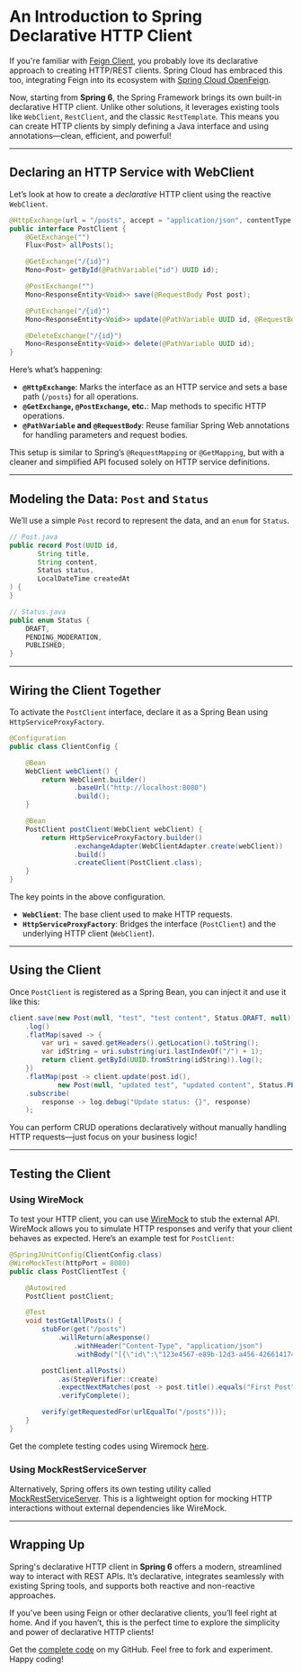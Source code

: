 # An Introduction to Spring Declarative HTTP Client

If you're familiar with [Feign Client](https://github.com/OpenFeign/feign), you probably love its declarative approach to creating HTTP/REST clients. Spring Cloud has embraced this too, integrating Feign into its ecosystem with [Spring Cloud OpenFeign](https://spring.io/projects/spring-cloud-openfeign).

Now, starting from **Spring 6**, the Spring Framework brings its own built-in declarative HTTP client. Unlike other solutions, it leverages existing tools like `WebClient`, `RestClient`, and the classic `RestTemplate`. This means you can create HTTP clients by simply defining a Java interface and using annotations—clean, efficient, and powerful!

---

## Declaring an HTTP Service with WebClient

Let’s look at how to create a *declarative* HTTP client using the reactive `WebClient`.

```java
@HttpExchange(url = "/posts", accept = "application/json", contentType = "application/json")
public interface PostClient {
    @GetExchange("")
    Flux<Post> allPosts();

    @GetExchange("/{id}")
    Mono<Post> getById(@PathVariable("id") UUID id);

    @PostExchange("")
    Mono<ResponseEntity<Void>> save(@RequestBody Post post);

    @PutExchange("/{id}")
    Mono<ResponseEntity<Void>> update(@PathVariable UUID id, @RequestBody Post post);

    @DeleteExchange("/{id}")
    Mono<ResponseEntity<Void>> delete(@PathVariable UUID id);
}
```

Here’s what’s happening:

- **`@HttpExchange`**: Marks the interface as an HTTP service and sets a base path (`/posts`) for all operations.
- **`@GetExchange`, `@PostExchange`, etc.**: Map methods to specific HTTP operations.
- **`@PathVariable` and `@RequestBody`**: Reuse familiar Spring Web annotations for handling parameters and request bodies.

This setup is similar to Spring’s `@RequestMapping` or `@GetMapping`, but with a cleaner and simplified API focused solely on HTTP service definitions.

---

## Modeling the Data: `Post` and `Status`

We’ll use a simple `Post` record to represent the data, and an `enum` for `Status`.

```java
// Post.java
public record Post(UUID id,
       String title,
       String content,
       Status status,
       LocalDateTime createdAt
) {
}

// Status.java
public enum Status {
    DRAFT,
    PENDING_MODERATION,
    PUBLISHED;
}
```

---

## Wiring the Client Together

To activate the `PostClient` interface, declare it as a Spring Bean using `HttpServiceProxyFactory`.

```java
@Configuration
public class ClientConfig {

    @Bean
    WebClient webClient() {
        return WebClient.builder()
                .baseUrl("http://localhost:8080")
                .build();
    }

    @Bean
    PostClient postClient(WebClient webClient) {
        return HttpServiceProxyFactory.builder()
                .exchangeAdapter(WebClientAdapter.create(webClient))
                .build()
                .createClient(PostClient.class);
    }
}
```

The key points in the above configuration.

- **`WebClient`**: The base client used to make HTTP requests.
- **`HttpServiceProxyFactory`**: Bridges the interface (`PostClient`) and the underlying HTTP client (`WebClient`).

---

## Using the Client

Once `PostClient` is registered as a Spring Bean, you can inject it and use it like this:

```java
client.save(new Post(null, "test", "test content", Status.DRAFT, null))
    .log()
    .flatMap(saved -> {
        var uri = saved.getHeaders().getLocation().toString();
        var idString = uri.substring(uri.lastIndexOf("/") + 1);
        return client.getById(UUID.fromString(idString)).log();
    })
    .flatMap(post -> client.update(post.id(), 
            new Post(null, "updated test", "updated content", Status.PENDING_MODERATION, null)))
    .subscribe(
        response -> log.debug("Update status: {}", response)
    );
```

You can perform CRUD operations declaratively without manually handling HTTP requests—just focus on your business logic!

---

## Testing the Client

### Using WireMock

To test your HTTP client, you can use [WireMock](https://wiremock.org/) to stub the external API. WireMock allows you to simulate HTTP responses and verify that your client behaves as expected. Here’s an example test for `PostClient`:

```java
@SpringJUnitConfig(ClientConfig.class)
@WireMockTest(httpPort = 8080)
public class PostClientTest {

    @Autowired
    PostClient postClient;

    @Test
    void testGetAllPosts() {
        stubFor(get("/posts")
            .willReturn(aResponse()
                .withHeader("Content-Type", "application/json")
                .withBody("[{\"id\":\"123e4567-e89b-12d3-a456-426614174000\",\"title\":\"First Post\",\"content\":\"Hello World\",\"status\":\"DRAFT\",\"createdAt\":\"2025-05-01T10:00:00\"}]")));

        postClient.allPosts()
            .as(StepVerifier::create)
            .expectNextMatches(post -> post.title().equals("First Post"))
            .verifyComplete();

        verify(getRequestedFor(urlEqualTo("/posts")));
    }
}
```

Get the complete testing codes using Wiremock [here](https://github.com/hantsy/spring6-sandbox/blob/master/declarative-http-client/src/test/java/com/example/demo/PostClientTest.java).

### Using MockRestServiceServer

Alternatively, Spring offers its own testing utility called [MockRestServiceServer](https://docs.spring.io/spring-framework/docs/current/javadoc-api/org/springframework/test/web/client/MockRestServiceServer.html). This is a lightweight option for mocking HTTP interactions without external dependencies like WireMock.

---

## Wrapping Up

Spring's declarative HTTP client in **Spring 6** offers a modern, streamlined way to interact with REST APIs. It’s declarative, integrates seamlessly with existing Spring tools, and supports both reactive and non-reactive approaches.

If you’ve been using Feign or other declarative clients, you’ll feel right at home. And if you haven’t, this is the perfect time to explore the simplicity and power of declarative HTTP clients!

Get the [complete code](https://github.com/hantsy/spring6-sandbox/tree/master/declarative-http-client) on my GitHub. Feel free to fork and experiment. Happy coding!
